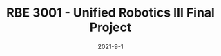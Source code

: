---
layout: post
title: RBE 3001 - Unified Robotics III Final Project
date: 2021-9-1
tag: school
published: true
---